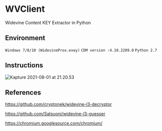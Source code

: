 # WVClient

Widevine Content KEY Extractor in Python

## Environment

`Windows 7/8/10 (WidevineProx.exey)`
`CDM version :4.10.2209.0`
`Python 2.7`

## Instructions

![Kapture 2021-08-01 at 21.20.53](1.gif)

## References

https://github.com/cryptonek/widevine-l3-decryptor

https://github.com/Satsuoni/widevine-l3-guesser

https://chromium.googlesource.com/chromium/

